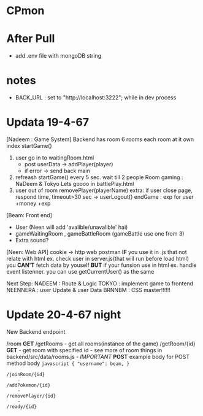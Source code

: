 # CPmon

# After Pull
- add .env file with mongoDB string 

# notes
- BACK_URL : set to "http://localhost:3222"; while in dev process



# Updata 19-4-67
[Nadeem : Game System]
Backend has room 6 rooms each room at it own index
startGame()
1. user go in to waitingRoom.html
    - post userData -> addPlayer(player)
    - if error -> send back main
2. refreash startGame() every 5 sec. wait till 2 people
Room gaming : NaDeem & Tokyo Lets goooo in battlePlay.html
3. user out of room removePlayer(playerName)
extra: if user close page, respond time, timeout>30 sec -> userLogout()
endGame : exp for user +money +exp

[Beam: Front end]
- User (Neen will add 'avalible/unavalible' hai)
- gameWaitingRoom , gameBattleRoom (gameBattle use one from 3)
- Extra sound?

[Neen: Web API]
cookie -> http web postman
**IF** you use it in .js that not relate with html ex. check user in server.js(that will run before load html)
you **CAN'T** fetch data by youself
**BUT** if your funsion use in html ex. handle event listenner. you can use getCurrentUser() as the same

Next Step:
NADEEM : Route & Logic
TOKYO : implement game to frontend 
NEENNERA : user Update & user Data
BRNNBM : CSS master!!!!!!

# Update 20-4-67 night
New Backend endpoint

/room
    **GET**
    /getRooms
        - get all rooms(instance of the game)
    /getRoom/{id} **GET**
        - get room with specified id
        - see more of room things in backend/src/data/rooms.js
        - *IMPORTANT* 
    **POST**
    example body for POST method body
    ```javascript
    {
        "username": beam,
    }
    ```
    
    /joinRoom/{id}
        - 
    /addPokemon/{id} 
        -
    /removePlayer/{id}
        -
    /ready/{id}